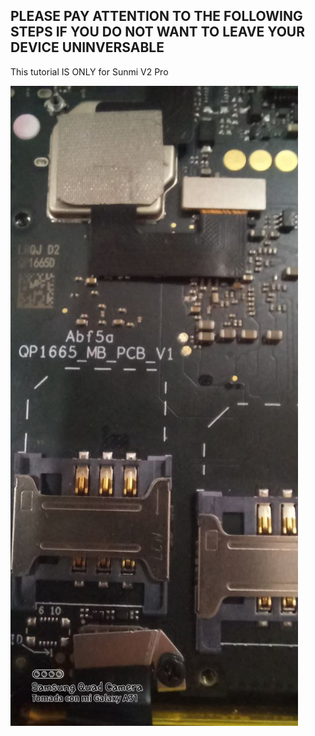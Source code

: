 ## PLEASE PAY ATTENTION TO THE FOLLOWING STEPS IF YOU DO NOT WANT TO LEAVE YOUR DEVICE UNINVERSABLE
This tutorial IS ONLY for Sunmi V2 Pro

![](https://github.com/niko-forte/sunmi_mods/blob/main/tutorials/TestPoint_1.png)

